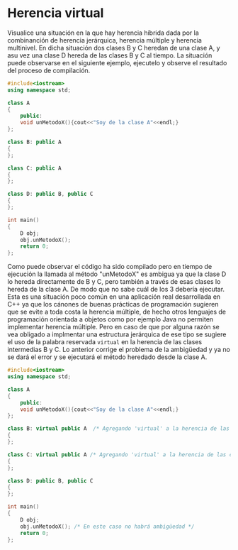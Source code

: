 # Herencia virtual

Visualice una situación en la que hay herencia híbrida dada por la combinanción de herencia jerárquica, herencia múltiple y herencia multinivel. En dicha situación dos clases B y C heredan de una clase A, y asu vez una clase D hereda de las clases B y C al tiempo. La situación puede observarse en el siguiente ejemplo, ejecutelo y observe el resultado del proceso de compilación.

```C++ runnable
#include<iostream>
using namespace std;

class A
{
    public:
    void unMetodoX(){cout<<"Soy de la clase A"<<endl;}
};

class B: public A  
{
};

class C: public A
{
};

class D: public B, public C
{
};

int main()
{
    D obj;
    obj.unMetodoX();
    return 0;
};
```
Como puede observar el código ha sido compilado pero en tiempo de ejecución la llamada al método "unMetodoX" es ambigua ya que la clase D lo hereda directamente de B y C, pero también a través de esas clases lo hereda de la clase A. De modo que no sabe cuál de los 3 debería ejecutar. Esta es una situación poco común en una aplicación real desarrollada en C++ ya que los cánones de buenas prácticas de programación sugieren que se evite a toda costa la herencia múltiple, de hecho otros lenguajes de programación orientada a objetos como por ejemplo Java no permiten implementar herencia múltiple. Pero en caso de que por alguna razón se vea obligado a implmentar una estructura jerárquica de ese tipo se sugiere el uso de la palabra reservada `virtual` en la herencia de las clases intermedias B y C. Lo anterior corrige el problema de la ambigüedad y ya no se dará el error y se ejecutará el método heredado desde la clase A.

```C++ runnable
#include<iostream>
using namespace std;

class A
{
    public:
    void unMetodoX(){cout<<"Soy de la clase A"<<endl;}
};

class B: virtual public A  /* Agregando 'virtual' a la herencia de las clases derivadas intermedias */
{
};

class C: virtual public A /* Agregando 'virtual' a la herencia de las clases derivadas intermedias */
{
};

class D: public B, public C
{
};

int main()
{
    D obj;
    obj.unMetodoX(); /* En este caso no habrá ambigüedad */
    return 0;
};
```
